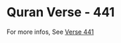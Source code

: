 # Quran Verse - 441 

For more infos, See [Verse 441](https://www.quranbookk.com/quran/search?q=441)